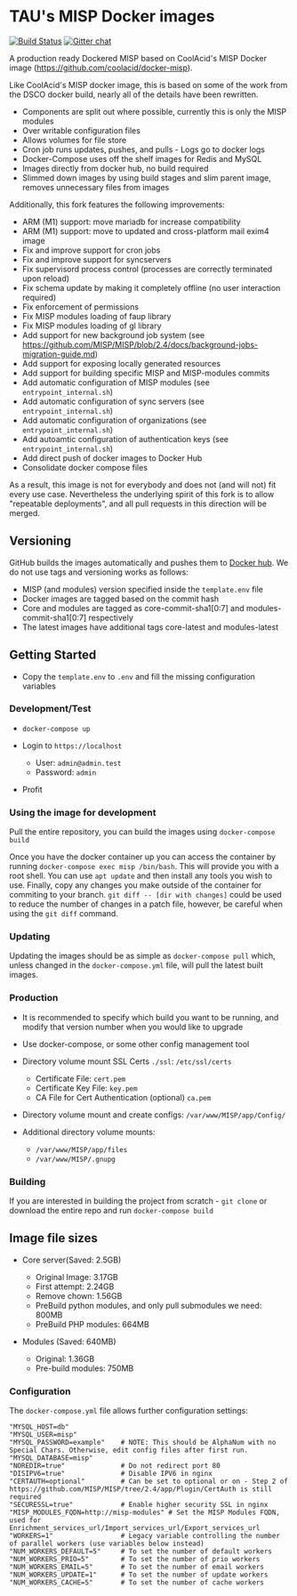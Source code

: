 # TAU's MISP Docker images

[![Build Status](https://img.shields.io/github/workflow/status/ostefano/docker-misp/Build%20the%20Docker%20images%20and%20push%20them%20to%20Docker%20Hub)](https://hub.docker.com/repository/docker/ostefano/misp-docker)
[![Gitter chat](https://badges.gitter.im/gitterHQ/gitter.png)](https://gitter.im/MISP/Docker)

A production ready Dockered MISP based on CoolAcid's MISP Docker image (https://github.com/coolacid/docker-misp).

Like CoolAcid's MISP docker image, this is based on some of the work from the DSCO docker build, nearly all of the details have been rewritten.

-   Components are split out where possible, currently this is only the MISP modules
-   Over writable configuration files
-   Allows volumes for file store
-   Cron job runs updates, pushes, and pulls - Logs go to docker logs
-   Docker-Compose uses off the shelf images for Redis and MySQL
-   Images directly from docker hub, no build required
-   Slimmed down images by using build stages and slim parent image, removes unnecessary files from images

Additionally, this fork features the following improvements:

-   ARM (M1) support: move mariadb for increase compatibility
-   ARM (M1) support: move to updated and cross-platform mail exim4 image
-   Fix and improve support for cron jobs
-   Fix and improve support for syncservers
-   Fix supervisord process control (processes are correctly terminated upon reload)
-   Fix schema update by making it completely offline (no user interaction required)
-   Fix enforcement of permissions
-   Fix MISP modules loading of faup library
-   Fix MISP modules loading of gl library
-   Add support for new background job system (see https://github.com/MISP/MISP/blob/2.4/docs/background-jobs-migration-guide.md)
-   Add support for exposing locally generated resources
-   Add support for building specific MISP and MISP-modules commits
-   Add automatic configuration of MISP modules (see `entrypoint_internal.sh`)
-   Add automatic configuration of sync servers (see `entrypoint_internal.sh`)
-   Add automatic configuration of organizations (see `entrypoint_internal.sh`)
-   Add autoamtic configuration of authentication keys (see `entrypoint_internal.sh`)
-   Add direct push of docker images to Docker Hub
-   Consolidate docker compose files

As a result, this image is not for everybody and does not (and will not) fit every use case.
Nevertheless the underlying spirit of this fork is to allow "repeatable deployments", and all pull requests in this direction will be merged.

## Versioning

GitHub builds the images automatically and pushes them to [Docker hub](https://hub.docker.com/r/ostefano/misp-docker). We do not use tags and versioning works as follows:

-   MISP (and modules) version specified inside the `template.env` file
-   Docker images are tagged based on the commit hash
-   Core and modules are tagged as core-commit-sha1[0:7] and modules-commit-sha1[0:7] respectively
-   The latest images have additional tags core-latest and modules-latest

## Getting Started

-   Copy the `template.env` to `.env` and fill the missing configuration variables

### Development/Test

-   `docker-compose up`

-   Login to `https://localhost`
    -   User: `admin@admin.test`
    -   Password: `admin`

-   Profit

### Using the image for development

Pull the entire repository, you can build the images using `docker-compose build`

Once you have the docker container up you can access the container by running `docker-compose exec misp /bin/bash`.
This will provide you with a root shell. You can use `apt update` and then install any tools you wish to use.
Finally, copy any changes you make outside of the container for commiting to your branch. 
`git diff -- [dir with changes]` could be used to reduce the number of changes in a patch file, however, be careful when using the `git diff` command.

### Updating

Updating the images should be as simple as `docker-compose pull` which, unless changed in the `docker-compose.yml` file, will pull the latest built images.

### Production
-   It is recommended to specify which build you want to be running, and modify that version number when you would like to upgrade

-   Use docker-compose, or some other config management tool

-   Directory volume mount SSL Certs `./ssl`: `/etc/ssl/certs`
    -   Certificate File: `cert.pem`
    -   Certificate Key File: `key.pem`
    -   CA File for Cert Authentication (optional) `ca.pem`

-   Directory volume mount and create configs: `/var/www/MISP/app/Config/`

-   Additional directory volume mounts:
    -   `/var/www/MISP/app/files`
    -   `/var/www/MISP/.gnupg`

### Building

If you are interested in building the project from scratch - `git clone` or download the entire repo and run `docker-compose build` 

## Image file sizes

-   Core server(Saved: 2.5GB)
    -   Original Image: 3.17GB
    -   First attempt: 2.24GB
    -   Remove chown: 1.56GB
    -   PreBuild python modules, and only pull submodules we need: 800MB
    -   PreBuild PHP modules: 664MB

-   Modules (Saved: 640MB)
    -   Original: 1.36GB
    -   Pre-build modules: 750MB

### Configuration

The `docker-compose.yml` file allows further configuration settings:

```
"MYSQL_HOST=db"
"MYSQL_USER=misp"
"MYSQL_PASSWORD=example"    # NOTE: This should be AlphaNum with no Special Chars. Otherwise, edit config files after first run. 
"MYSQL_DATABASE=misp"
"NOREDIR=true"              # Do not redirect port 80
"DISIPV6=true"              # Disable IPV6 in nginx
"CERTAUTH=optional"         # Can be set to optional or on - Step 2 of https://github.com/MISP/MISP/tree/2.4/app/Plugin/CertAuth is still required
"SECURESSL=true"            # Enable higher security SSL in nginx
"MISP_MODULES_FQDN=http://misp-modules" # Set the MISP Modules FQDN, used for Enrichment_services_url/Import_services_url/Export_services_url
"WORKERS=1"                 # Legacy variable controlling the number of parallel workers (use variables below instead)
"NUM_WORKERS_DEFAULT=5"     # To set the number of default workers
"NUM_WORKERS_PRIO=5"        # To set the number of prio workers
"NUM_WORKERS_EMAIL=5"       # To set the number of email workers
"NUM_WORKERS_UPDATE=1"      # To set the number of update workers
"NUM_WORKERS_CACHE=5"       # To set the number of cache workers
```
